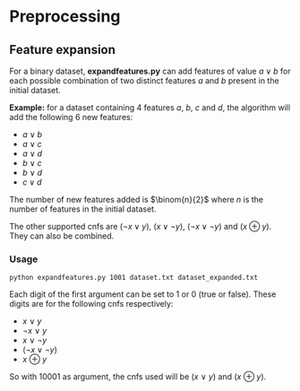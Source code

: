 # Preprocessing
## Feature expansion

For a binary dataset, **expandfeatures.py** can add features of value $a ∨ b$ for each possible combination of two distinct features $a$ and $b$ present in the initial dataset.

**Example:** for a dataset containing 4 features $a$, $b$, $c$ and $d$, the algorithm will add the following 6 new features:
- $a ∨ b$
- $a ∨ c$
- $a ∨ d$
- $b ∨ c$
- $b ∨ d$
- $c ∨ d$

The number of new features added is $\binom{n}{2}$ where $n$ is the number of features in the initial dataset.

The other supported cnfs are ($\neg x ∨ y$), ($x ∨ \neg y$), ($\neg x ∨ \neg y$) and ($x ⊕ y$). They can also be combined.

### Usage

```
python expandfeatures.py 1001 dataset.txt dataset_expanded.txt
```

Each digit of the first argument can be set to 1 or 0 (true or false). These digits are for the following cnfs respectively:
- $x$ ∨ $y$
- $\neg x$ ∨ $y$
- $x$ ∨ $\neg y$
- ($\neg x ∨ \neg y$)
- $x$ ⊕ $y$

So with 10001 as argument, the cnfs used will be ($x$ ∨ $y$) and ($x$ ⊕ $y$).
